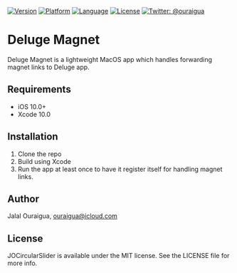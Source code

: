 [![Version](https://img.shields.io/cocoapods/v/JOCircularSlider.svg?style=flat)](https://cocoapods.org/pods/JOCircularSlider)
[![Platform](https://img.shields.io/cocoapods/p/JOCircularSlider.svg?style=flat)](https://cocoapods.org/pods/JOCircularSlider)
[![Language](https://img.shields.io/badge/language-Swift-orange.svg?style=flat)]()
[![License](https://img.shields.io/cocoapods/l/JOCircularSlider.svg?style=flat)](https://cocoapods.org/pods/JOCircularSlider)
[![Twitter: @ouraigua](https://img.shields.io/badge/twitter-@ouraigua-blue.svg?style=flat)](https://twitter.com/ouraigua)


# Deluge Magnet

Deluge Magnet is a lightweight MacOS app which handles forwarding magnet links to Deluge app.

## Requirements

- iOS 10.0+
- Xcode 10.0

## Installation

1. Clone the repo
2. Build using Xcode
3. Run the app at least once to have it register itself for handling magnet links.

## Author

Jalal Ouraigua, ouraigua@icloud.com

## License

JOCircularSlider is available under the MIT license. See the LICENSE file for more info.
